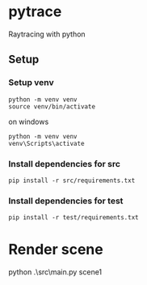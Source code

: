 # pytrace
Raytracing with python

## Setup

### Setup venv
```
python -m venv venv
source venv/bin/activate
```
on windows
```
python -m venv venv
venv\Scripts\activate
```

### Install dependencies for src
```
pip install -r src/requirements.txt
```

### Install dependencies for test
```
pip install -r test/requirements.txt
```

# Render scene

python .\src\main.py scene1